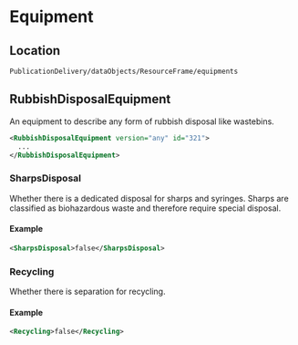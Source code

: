 # Equipment

## Location

```
PublicationDelivery/dataObjects/ResourceFrame/equipments
```

## RubbishDisposalEquipment

An equipment to describe any form of rubbish disposal like wastebins.

```xml
<RubbishDisposalEquipment version="any" id="321">
  ...
</RubbishDisposalEquipment>
```
### SharpsDisposal

Whether there is a dedicated disposal for sharps and syringes. Sharps are classified as biohazardous waste and therefore require special disposal.

#### Example
```xml
<SharpsDisposal>false</SharpsDisposal>
```

### Recycling

Whether there is separation for recycling.

#### Example
```xml
<Recycling>false</Recycling>
```
